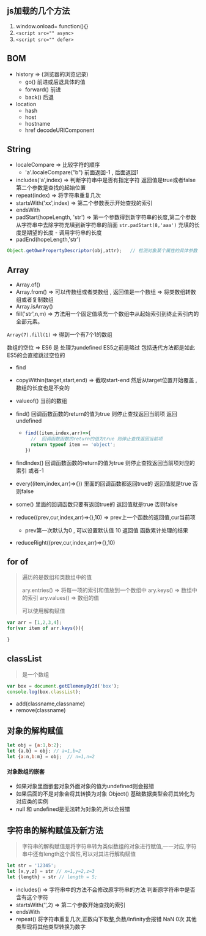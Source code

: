## js加载的几个方法

1. window.onload= function(){}
2. `<script src="" async>`
3. `<script src="" defer>`

## BOM

- history  =>  (浏览器的浏览记录)
  - go()   前进或后退具体的值
  - forward()  前进
  - back()  后退
- location
  - hash
  - host
  - hostname
  - href     decodeURIComponent

## String

- localeCompare  => 比较字符的顺序
  - 'a'.localeCompare("b")    前面返回-1 , 后面返回1
- includes('a',index)  =>  判断字符串中是否有指定字符  返回值是true或者false  第二个参数是查找的起始位置
- repeat(index)   =>  将字符串重复几次
- startsWith('xx',index)  =>  第二个参数表示开始查找的索引
- endsWith
- padStart(hopeLength, 'str')   =>  第一个参数得到新字符串的长度,第二个参数从字符串中去除字符充填到新字符串的前面   `str.padStart(8,'aaa')`   充填的长度是期望的长度  -  调用字符串的长度
- padEnd(hopeLength,'str')

```javascript
Object.getOwnPropertyDescriptor(obj,attr);   // 检测对象某个属性的具体参数
```

## Array

- Array.of()
- Array.from()   =>  可以传数组或者类数组  ,  返回值是一个数组  =>  将类数组转数组或者复制数组
- Array.isArray()
- fill('str',n,m)  => 方法用一个固定值填充一个数组中从起始索引到终止索引内的全部元素。

`Array(7).fill(1)`    =>   得到一个有7个1的数组

数组的空位 =>  ES6 是 处理为undefined  ES5之前是略过  包括迭代方法都是如此ES5的会直接跳过空位的

- find

- copyWithin(target,start,end)   =>  截取start-end 然后从target位置开始覆盖  , 数组的长度也是不变的

- valueof()  当前的数组

- find()   回调函数函数的return的值为true 则停止查找返回当前项  返回 undefined

  - ```javascript
    find((item,index,arr)=>{
      //  回调函数函数的return的值为true 则停止查找返回当前项
      return typeof item == 'object';
    })
    ```

- findIndex()  回调函数函数的return的值为true 则停止查找返回当前项对应的索引  或者-1

- every((item,index,arr)=>{})   里面的回调函数都返回true的 返回值就是true 否则false

- some()   里面的回调函数只要有返回true的 返回值就是true  否则false

- reduce((prev,cur,index,arr)=>{},10)  =>   prev上一个函数的返回值,cur当前项

  - prev第一次默认为0 , 可以设置默认值 10   返回值 函数累计处理的结果

- reduceRight((prev,cur,index,arr)=>{},10)

## for of

> 遍历的是数组和类数组中的值
>
> ary.entries()  => 将每一项的索引和值放到一个数组中  ary.keys() => 数组中的索引  ary.values() => 数组的值
>
> 可以使用解构赋值

```javascript
var arr = [1,2,3,4];
for(var item of arr.keys()){
  
}
```

## classList

> 是一个数组

```javascript
var box = document.getElemenyById('box');
console.log(box.classList);
```

- add(classname,classname)
- remove(classname)

## 对象的解构赋值

```javascript
let obj = {a:1,b:2};
let {a,b} = obj; // a=1,b=2
let {a:n,b:m} = obj;  // n=1,n=2
```

#### 对象数组的嵌套

- 如果对象里面嵌套对象外面对象的值为undefined则会报错
- 如果后面的不是对象会将其转换为对象 Object()  基础数据类型会将其转化为对应类的实例
- null 和 undefined是无法转为对象的,所以会报错   


## 字符串的解构赋值及新方法

> 字符串的解构赋值是将字符串转为类似数组的对象进行赋值,一一对应,字符串中还有length这个属性,可以对其进行解构赋值

```javascript
let str = '12345';
let [x,y,z] = str // x=1,y=2,z=3
let {length} = str // length = 5;
```

- includes()  =>  字符串中的方法不会修改原字符串的方法  判断原字符串中是否含有这个字符
- startsWith('',2)  =>  第二个参数开始查找的索引
- endsWith
- repeat()  将字符串重复几次,正数向下取整,负数/Infinity会报错    NaN 0次 其他类型现将其他类型转换为数字